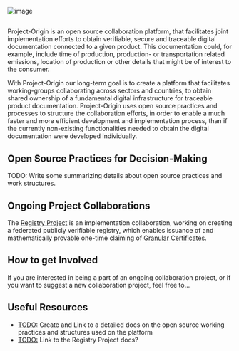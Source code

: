 ![image](https://user-images.githubusercontent.com/49554357/191931096-27fcb8bc-b3f4-45f1-967a-3c84f77f46be.png)
##
<!--
🙋‍♀️ A short introduction - what is your organization all about?
-->
Project-Origin is an open source collaboration platform, that facilitates joint implementation efforts to obtain verifiable, secure and traceable digital documentation connected to a given product. This documentation could, for example, include time of production, production- or transportation related emissions, location of production or other details that might be of interest to the consumer. 

With Project-Origin our long-term goal is to create a platform that facilitates working-groups collaborating across sectors and countries, to obtain shared ownership of a fundamental digital infrastructure for traceable product documentation. Project-Origin uses open source practices and processes to structure the collaboration efforts, in order to enable a much faster and more efficient development and implementation process, than if the currently non-existing functionalities needed to obtain the digital documentation were developed individually.

## Open Source Practices for Decision-Making 
TODO: Write some summarizing details about open source practices and work structures.

## Ongoing Project Collaborations
The [Registry Project](https://github.com/project-origin/registry) is an implementation collaboration, working on creating a federated publicly verifiable registry, which enables issuance of and mathematically provable one-time claiming of [Granular Certificates](https://energytrackandtrace.com/wp-content/uploads/2022/05/ETT-Architectural-Specification.pdf).   

<!--
🌈 Contribution guidelines - how can the community get involved?
-->
## How to get Involved
If you are interested in being a part of an ongoing collaboration project, or if you want to suggest a new collaboration project, feel free to... 

<!--
👩‍💻 Useful resources - where can the community find your docs? Is there anything else the community should know?
-->

## Useful Resources
- [TODO:](www.deadlink) Create and Link to a detailed docs on the open source working practices and structures used on the platform 
- [TODO:](www.deadlink) Link to the Registry Project docs? 

